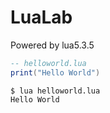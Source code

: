 # LuaLab

Powered by lua5.3.5

```lua
-- helloworld.lua
print("Hello World")
```

```
$ lua helloworld.lua
Hello World
```
